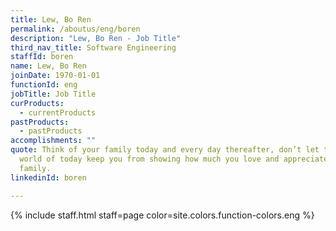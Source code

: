 ```yaml
---
title: Lew, Bo Ren
permalink: /aboutus/eng/boren
description: "Lew, Bo Ren - Job Title"
third_nav_title: Software Engineering
staffId: boren
name: Lew, Bo Ren
joinDate: 1970-01-01
functionId: eng
jobTitle: Job Title
curProducts:
  - currentProducts
pastProducts:
  - pastProducts
accomplishments: ""
quote: Think of your family today and every day thereafter, don’t let the busy
  world of today keep you from showing how much you love and appreciate your
  family.
linkedinId: boren

---
```


{% include staff.html staff=page color=site.colors.function-colors.eng %}
